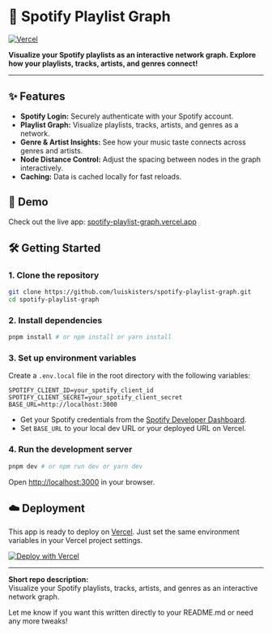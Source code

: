 # 🎵 Spotify Playlist Graph

[![Vercel](https://vercelbadge.vercel.app/api/luiskisters/spotify-playlist-graph)](https://spotify-playlist-graph.vercel.app)

**Visualize your Spotify playlists as an interactive network graph. Explore how your playlists, tracks, artists, and genres connect!**

---

## ✨ Features

- **Spotify Login:** Securely authenticate with your Spotify account.
- **Playlist Graph:** Visualize playlists, tracks, artists, and genres as a network.
- **Genre & Artist Insights:** See how your music taste connects across genres and artists.
- **Node Distance Control:** Adjust the spacing between nodes in the graph interactively.
- **Caching:** Data is cached locally for fast reloads.

## 🚀 Demo

Check out the live app: [spotify-playlist-graph.vercel.app](https://spotify-playlist-graph.vercel.app)

## 🛠️ Getting Started

### 1. Clone the repository

```bash
git clone https://github.com/luiskisters/spotify-playlist-graph.git
cd spotify-playlist-graph
```

### 2. Install dependencies

```bash
pnpm install # or npm install or yarn install
```

### 3. Set up environment variables

Create a `.env.local` file in the root directory with the following variables:

```env
SPOTIFY_CLIENT_ID=your_spotify_client_id
SPOTIFY_CLIENT_SECRET=your_spotify_client_secret
BASE_URL=http://localhost:3000
```

- Get your Spotify credentials from the [Spotify Developer Dashboard](https://developer.spotify.com/dashboard/applications).
- Set `BASE_URL` to your local dev URL or your deployed URL on Vercel.

### 4. Run the development server

```bash
pnpm dev # or npm run dev or yarn dev
```

Open [http://localhost:3000](http://localhost:3000) in your browser.

## ☁️ Deployment

This app is ready to deploy on [Vercel](https://vercel.com/). Just set the same environment variables in your Vercel project settings.

[![Deploy with Vercel](https://vercel.com/button)](https://vercel.com/new?repo=https://github.com/luiskisters/spotify-playlist-graph)

---

**Short repo description:**  
Visualize your Spotify playlists, tracks, artists, and genres as an interactive network graph.

Let me know if you want this written directly to your README.md or need any more tweaks!

